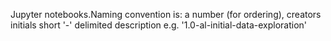 Jupyter notebooks.Naming convention is:
a number  (for ordering),
creators initials
short '-' delimited description
e.g. '1.0-al-initial-data-exploration'
